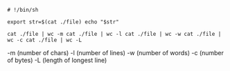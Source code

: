 `
	# !/bin/sh
`

`
	export str=$(cat ./file)
	echo "$str"
`

`
	cat ./file | wc -m
	cat ./file | wc -l
	cat ./file | wc -w
	cat ./file | wc -c
	cat ./file | wc -L
`

-m (number of chars)
-l (number of lines)
-w (number of words)
-c (number of bytes)
-L (length of longest line)